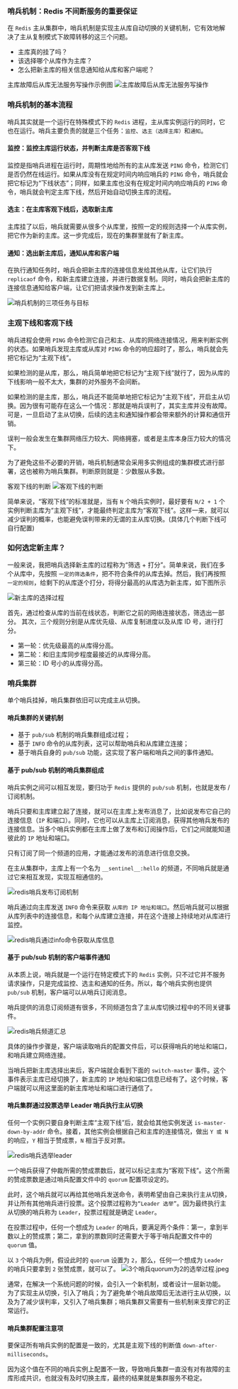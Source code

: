### 哨兵机制：Redis 不间断服务的重要保证

在 `Redis` 主从集群中，哨兵机制是实现主从库自动切换的关键机制，它有效地解决了主从复制模式下故障转移的这三个问题。
- 主库真的挂了吗？
- 该选择哪个从库作为主库？
- 怎么把新主库的相关信息通知给从库和客户端呢？

主库故障后从库无法服务写操作示例图
![主库故障后从库无法服务写操作](../../Picture/主库故障后从库无法服务写操作.jpeg)


### 哨兵机制的基本流程

哨兵其实就是一个运行在特殊模式下的 `Redis` 进程，主从库实例运行的同时，它也在运行。哨兵主要负责的就是三个任务：`监控`、`选主（选择主库）`和`通知`。

#### 监控：监控主库运行状态，并判断主库是否客观下线
监控是指哨兵进程在运行时，周期性地给所有的主从库发送 `PING` 命令，检测它们是否仍然在线运行。如果从库没有在规定时间内响应哨兵的 `PING` 命令，哨兵就会把它标记为“下线状态”；同样，如果主库也没有在规定时间内响应哨兵的 `PING` 命令，哨兵就会判定主库下线，然后开始自动切换主库的流程。

#### 选主：在主库客观下线后，选取新主库
主库挂了以后，哨兵就需要从很多个从库里，按照一定的规则选择一个从库实例，把它作为新的主库。这一步完成后，现在的集群里就有了新主库。

#### 通知：选出新主库后，通知从库和客户端
在执行通知任务时，哨兵会把新主库的连接信息发给其他从库，让它们执行 `replicaof` 命令，和新主库建立连接，并进行数据复制。同时，哨兵会把新主库的连接信息通知给客户端，让它们把请求操作发到新主库上。


![哨兵机制的三项任务与目标](../../Picture/哨兵机制的三项任务与目标.jpeg)

### 主观下线和客观下线

哨兵进程会使用 `PING` 命令检测它自己和主、从库的网络连接情况，用来判断实例的状态。如果哨兵发现主库或从库对 `PING` 命令的响应超时了，那么，哨兵就会先把它标记为“主观下线”。

如果检测的是从库，那么，哨兵简单地把它标记为“主观下线”就行了，因为从库的下线影响一般不太大，集群的对外服务不会间断。

如果检测的是主库，那么，哨兵还不能简单地把它标记为“主观下线”，开启主从切换。因为很有可能存在这么一个情况：那就是哨兵误判了，其实主库并没有故障。可是，一旦启动了主从切换，后续的选主和通知操作都会带来额外的计算和通信开销。

误判一般会发生在集群网络压力较大、网络拥塞，或者是主库本身压力较大的情况下。

为了避免这些不必要的开销，哨兵机制通常会采用多实例组成的集群模式进行部署，这也被称为哨兵集群。判断原则就是：少数服从多数。

客观下线的判断
![客观下线的判断](../../Picture/客观下线的判断.jpeg)

简单来说，“客观下线”的标准就是，当有 `N` 个哨兵实例时，最好要有 `N/2 + 1` 个实例判断主库为“主观下线”，才能最终判定主库为“客观下线”。这样一来，就可以减少误判的概率，也能避免误判带来的无谓的主从库切换。(具体几个判断下线可自行配置)


### 如何选定新主库？
一般来说，我把哨兵选择新主库的过程称为“筛选 + 打分”。简单来说，我们在多个从库中，先按照 `一定的筛选条件`，把不符合条件的从库去掉。然后，我们再按照 `一定的规则`，给剩下的从库逐个打分，将得分最高的从库选为新主库，如下图所示

![新主库的选择过程](../../Picture/新主库的选择过程.jpeg)

首先，通过检查从库的当前在线状态，判断它之前的网络连接状态，筛选出一部分。
其次，三个规则分别是从库优先级、从库复制进度以及从库 ID 号，进行打分。
- 第一轮：优先级最高的从库得分高。
- 第二轮：和旧主库同步程度最接近的从库得分高。
- 第三轮：ID 号小的从库得分高。


### 哨兵集群

单个哨兵挂掉，哨兵集群依旧可以完成主从切换。

#### 哨兵集群的关键机制
- 基于 `pub/sub` 机制的哨兵集群组成过程；
- 基于 `INFO` 命令的从库列表，这可以帮助哨兵和从库建立连接；
- 基于哨兵自身的 `pub/sub` 功能，这实现了客户端和哨兵之间的事件通知。

#### 基于 pub/sub 机制的哨兵集群组成

哨兵实例之间可以相互发现，要归功于 `Redis` 提供的 `pub/sub` 机制，也就是发布 / 订阅机制。

哨兵只要和主库建立起了连接，就可以在主库上发布消息了，比如说发布它自己的连接信息（`IP` 和端口）。同时，它也可以从主库上订阅消息，获得其他哨兵发布的连接信息。当多个哨兵实例都在主库上做了发布和订阅操作后，它们之间就能知道彼此的 `IP` 地址和端口。

只有订阅了同一个频道的应用，才能通过发布的消息进行信息交换。

在主从集群中，主库上有一个名为 `__sentinel__:hello` 的频道，不同哨兵就是通过它来相互发现，实现互相通信的。

![redis哨兵发布订阅机制](../../Picture/redis哨兵发布订阅机制.jpeg)

哨兵通过向主库发送 `INFO` 命令来获取 `从库的 IP 地址和端口`。然后哨兵就可以根据从库列表中的连接信息，和每个从库建立连接，并在这个连接上持续地对从库进行监控。

![redis哨兵通过info命令获取从库信息](../../Picture/redis哨兵通过info命令获取从库信息.jpeg)

#### 基于 pub/sub 机制的客户端事件通知

从本质上说，哨兵就是一个运行在特定模式下的 `Redis` 实例，只不过它并不服务请求操作，只是完成监控、选主和通知的任务。所以，每个哨兵实例也提供 `pub/sub` 机制，客户端可以从哨兵订阅消息。

哨兵提供的消息订阅频道有很多，不同频道包含了主从库切换过程中的不同关键事件。

![redis哨兵频道汇总](../../Picture/redis哨兵频道汇总.jpeg)

具体的操作步骤是，客户端读取哨兵的配置文件后，可以获得哨兵的地址和端口，和哨兵建立网络连接。

当哨兵把新主库选择出来后，客户端就会看到下面的 `switch-master` 事件。这个事件表示主库已经切换了，新主库的 `IP` 地址和端口信息已经有了。这个时候，客户端就可以用这里面的新主库地址和端口进行通信了。

#### 哨兵集群通过投票选举 Leader 哨兵执行主从切换

任何一个实例只要自身判断主库“主观下线”后，就会给其他实例发送 `is-master-down-by-addr` 命令。接着，其他实例会根据自己和主库的连接情况，做出 `Y 或 N` 的响应，`Y` 相当于赞成票，`N` 相当于反对票。

![redis哨兵选举leader](../../Picture/redis哨兵选举leader.jpeg)

一个哨兵获得了仲裁所需的赞成票数后，就可以标记主库为“客观下线”。这个所需的赞成票数是通过哨兵配置文件中的 `quorum` 配置项设定的。

此时，这个哨兵就可以再给其他哨兵发送命令，表明希望由自己来执行主从切换，并让所有其他哨兵进行投票。这个投票过程称为`“Leader 选举”`。因为最终执行主从切换的哨兵称为 `Leader`，投票过程就是确定 `Leader`。

在投票过程中，任何一个想成为 `Leader` 的哨兵，要满足两个条件：第一，拿到半数以上的赞成票；第二，拿到的票数同时还需要大于等于哨兵配置文件中的 `quorum` 值。

以 `3` 个哨兵为例，假设此时的 `quorum` 设置为 `2`，那么，任何一个想成为 `Leader` 的哨兵只要拿到 `2` 张赞成票，就可以了。
![3个哨兵quorum为2的选举过程.jpeg](../../Picture/3个哨兵quorum为2的选举过程.jpeg)

通常，在解决一个系统问题的时候，会引入一个新机制，或者设计一层新功能。
为了实现主从切换，引入了哨兵；为了避免单个哨兵故障后无法进行主从切换，以及为了减少误判率，又引入了哨兵集群；哨兵集群又需要有一些机制来支撑它的正常运行。


#### 哨兵集群配置注意项
要保证所有哨兵实例的配置是一致的，尤其是主观下线的判断值 `down-after-milliseconds`。

因为这个值在不同的哨兵实例上配置不一致，导致哨兵集群一直没有对有故障的主库形成共识，也就没有及时切换主库，最终的结果就是集群服务不稳定。